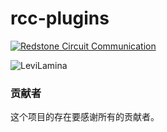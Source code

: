 # rcc-plugins

[![Redstone Circuit Communication](https://img.shields.io/badge/Redstone_Circuit_Communication-red?style=for-the-badge&logo=tencent%20qq)
](https://qm.qq.com/q/2BMxHEmRmM)  

![LeviLamina]([https://img.shields.io/badge/Redstone_Circuit_Communication-red?style=for-the-badge&logo=tencent%20qq](http://hb.frp.one:18482/img/logo2.png))

### 贡献者

这个项目的存在要感谢所有的贡献者。


